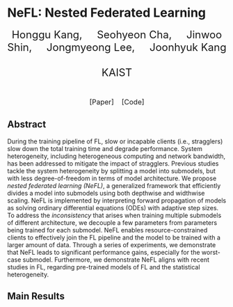 # NeFL: Nested Federated Learning

<p align="center">
  <span style="font-size:24px">
    <a href="https://honggkang.github.io/about/" style="text-decoration:none;">Honggu Kang</a>,&nbsp;&nbsp;&nbsp;&nbsp;
    <a href="https://seohyeon-cha.github.io/" style="text-decoration:none;">Seohyeon Cha</a>,&nbsp;&nbsp;&nbsp;&nbsp;
    <a href="https://alinlab.kaist.ac.kr/shin.html" style="text-decoration:none;">Jinwoo Shin</a>,&nbsp;&nbsp;&nbsp;&nbsp;
    Jongmyeong Lee,&nbsp;&nbsp;&nbsp;&nbsp;
    <a href="https://artlab.kaist.ac.kr/bbs/board.php?bo_table=sub1_1" style="text-decoration:none;">Joonhyuk Kang</a><br><br>
    <a href="https://www.kaist.ac.kr/en/" style="text-decoration:none;">KAIST</a><br><br>
  </span>
</p>

<p align="center">
  <span style="font-size:16px">
    <a href="https://arxiv.org/abs/2308.07761" style="text-decoration:none;">[Paper]</a>&nbsp;&nbsp;&nbsp;
    <a href="https://github.com/honggkang/nested-federated-learning" style="text-decoration:none;">[Code]</a>
  </span>
</p>

## Abstract
During the training pipeline of FL, slow or incapable clients (i.e., stragglers) slow down the total training time and degrade performance. System heterogeneity, including heterogeneous computing and network bandwidth, has been addressed to mitigate the impact of stragglers. Previous studies tackle the system heterogeneity by splitting a model into submodels, but with less degree-of-freedom in terms of model architecture. We propose *nested federated learning (NeFL)*, a generalized framework that efficiently divides a model into submodels using both depthwise and widthwise scaling. NeFL is implemented by interpreting forward propagation of models as solving ordinary differential equations (ODEs) with adaptive step sizes. To address the *inconsistency* that arises when training multiple submodels of different architecture, we decouple a few parameters from parameters being trained for each submodel. NeFL enables resource-constrained clients to effectively join the FL pipeline and the model to be trained with a larger amount of data. Through a series of experiments, we demonstrate that NeFL leads to significant performance gains, especially for the worst-case submodel. Furthermore, we demonstrate NeFL aligns with recent studies in FL, regarding pre-trained models of FL and the statistical heterogeneity.

## Main Results


